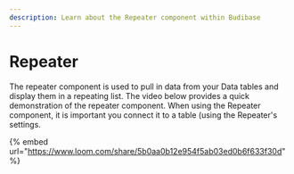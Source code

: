 ```yaml
---
description: Learn about the Repeater component within Budibase
---
```


# Repeater

The repeater component is used to pull in data from your Data tables and display them in a repeating list. The video below provides a quick demonstration of the repeater component. When using the Repeater component, it is important you connect it to a table \(using the Repeater's settings.

{% embed url="https://www.loom.com/share/5b0aa0b12e954f5ab03ed0b6f633f30d" %}



